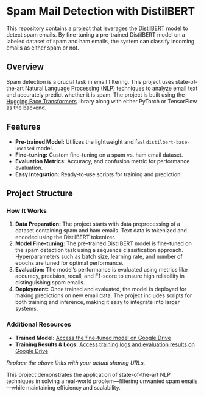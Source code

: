 # Spam Mail Detection with DistilBERT

This repository contains a project that leverages the [DistilBERT](https://huggingface.co/distilbert-base-uncased) model to detect spam emails. By fine-tuning a pre-trained DistilBERT model on a labeled dataset of spam and ham emails, the system can classify incoming emails as either spam or not.

## Overview

Spam detection is a crucial task in email filtering. This project uses state-of-the-art Natural Language Processing (NLP) techniques to analyze email text and accurately predict whether it is spam. The project is built using the [Hugging Face Transformers](https://github.com/huggingface/transformers) library along with either PyTorch or TensorFlow as the backend.

## Features

- **Pre-trained Model:** Utilizes the lightweight and fast `distilbert-base-uncased` model.
- **Fine-tuning:** Custom fine-tuning on a spam vs. ham email dataset.
- **Evaluation Metrics:** Accuracy, and confusion metric for performance evaluation.
- **Easy Integration:** Ready-to-use scripts for training and prediction.

## Project Structure

### How It Works
1. **Data Preparation:** The project starts with data preprocessing of a dataset containing spam and ham emails. Text data is tokenized and encoded using the DistilBERT tokenizer.
2. **Model Fine-tuning:** The pre-trained DistilBERT model is fine-tuned on the spam detection task using a sequence classification approach. Hyperparameters such as batch size, learning rate, and number of epochs are tuned for optimal performance.
3. **Evaluation:** The model’s performance is evaluated using metrics like accuracy, precision, recall, and F1-score to ensure high reliability in distinguishing spam emails.
4. **Deployment:** Once trained and evaluated, the model is deployed for making predictions on new email data. The project includes scripts for both training and inference, making it easy to integrate into larger systems.

### Additional Resources
- **Trained Model:** [Access the fine-tuned model on Google Drive](https://drive.google.com/drive/folders/1Yv9Lv8wTmnumtcYLHOgk93ht_lWAUj3Q?usp=sharing)
- **Training Results & Logs:** [Access training logs and evaluation results on Google Drive](https://drive.google.com/drive/folders/1Uo-CrfPyvTq17-tPnM5Rjym0Ln_r5P1c?usp=sharing)

*Replace the above links with your actual sharing URLs.*

This project demonstrates the application of state-of-the-art NLP techniques in solving a real-world problem—filtering unwanted spam emails—while maintaining efficiency and scalability.
